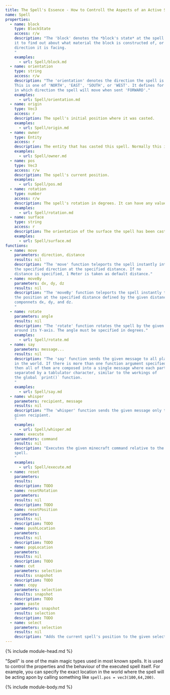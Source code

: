```yaml
---
title: The Spell's Essence - How to Controll the Aspects of an Active Spell
name: Spell
properties:
  - name: block
    type: BlockState
    access: r/w
    description: "The 'block' denotes the *block's state* at the spell's position. Use
    it to find out about what material the block is constructed of, or in which
    direction it is facing.
    "
    examples:
      - url: Spell/block.md
  - name: orientation
    type: string
    access: r/w
    description: "The 'orientation' denotes the direction the spell is oriented at.
    This is one of 'NORTH', 'EAST', 'SOUTH', or 'WEST'. It defines for example
    in which direction the spell will move when sent 'FORWARD'."
    examples:
      - url: Spell/orientation.md
  - name: origin
    type: Vec3
    access: r
    description: The spell's initial position where it was casted.
    examples:
      - url: Spell/origin.md
  - name: owner
    type: Entity
    access: r
    description: The entity that has casted this spell. Normally this is a Player, or nil if the spell has been casted by a command block.
    examples:
      - url: Spell/owner.md
  - name: pos
    type: Vec3
    access: r/w
    description: The spell's current position.
    examples:
      - url: Spell/pos.md
  - name: rotation
    type: number
    access: r/w
    description: The spell's rotation in degrees. It can have any value between -180 to 180, where 0 means "SOUTH".
    examples:
      - url: Spell/rotation.md
  - name: surface
    type: string
    access: r
    description: The orientation of the surface the spell has been casted on. This is one of "NORTH", "EAST", "SOUTH, "WEST", "UP", "DOWN", or nil if the spell has been casted mid-air.
    examples:
      - url: Spell/surface.md
functions:
  - name: move
    parameters: direction, distance
    results: nil
    description: "The 'move' function teleports the spell instantly into
    the specified direction at the specified distance. If no
    distance is specified, 1 Meter is taken as default distance."
  - name: moveBy
    parameters: dx, dy, dz
    results: nil
    description: "The 'moveBy' function teleports the spell instantly to
    the position at the specified distance defined by the given distance
    componnets dx, dy, and dz.
    "
  - name: rotate
    parameters: angle
    results: nil
    description: "The 'rotate' function rotates the spell by the given angle
    around its Y-axis. The angle must be specified in degrees."
    examples:
      - url: Spell/rotate.md
  - name: say
    parameters: message...
    results: nil
    description: "The 'say' function sends the given message to all players
    in the world. If there is more than one function argument specified,
    then all of them are composed into a single message where each part is
    separated by a tablulator character, similar to the workings of
    the global `print()` function.
    "
    examples:
      - url: Spell/say.md
  - name: whisper
    parameters: recipient, message
    results: nil
    description: "The 'whisper' function sends the given message only to the
    given recipient.
    "
    examples:
      - url: Spell/whisper.md
  - name: execute
    parameters: command
    results: nil
    description: "Executes the given minecraft command relative to the current
    spell.
    "
    examples:
      - url: Spell/execute.md
  - name: reset
    parameters:
    results:
    description: TODO
  - name: resetRotation
    parameters:
    results: nil
    description: TODO
  - name: resetPosition
    parameters:
    results: nil
    description: TODO
  - name: pushLocation
    parameters:
    results: nil
    description: TODO
  - name: popLocation
    parameters:
    results: nil
    description: TODO
  - name: cut
    parameters: selection
    results: snapshot
    description: TODO  
  - name: copy
    parameters: selection
    results: snapshot
    description: TODO
  - name: paste
    parameters: snapshot
    results: selection
    description: TODO
  - name: select
    parameters: selection
    results: nil
    description: "Adds the current spell's position to the given selection."
---
```

{% include module-head.md %}

"Spell" is one of the main magic types used in most known spells. It is used to
control the properties and the behaviour of the executed spell itself.
For example, you can specify the exact location in the world where the spell will
be acting apon by calling something like `spell.pos = vec3(100,64,200)`.

{% include module-body.md %}
